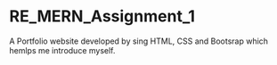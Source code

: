 # RE_MERN_Assignment_1
A Portfolio website developed by sing HTML, CSS and Bootsrap which hemlps me introduce myself.
